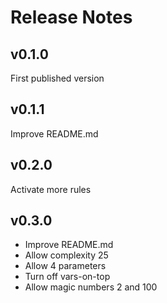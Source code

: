 # Release Notes

## v0.1.0

First published version

## v0.1.1

Improve README.md

## v0.2.0

Activate more rules

## v0.3.0

- Improve README.md
- Allow complexity 25
- Allow 4 parameters
- Turn off vars-on-top
- Allow magic numbers 2 and 100
